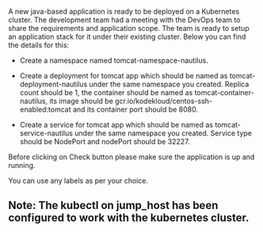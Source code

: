A new java-based application is ready to be deployed on a Kubernetes cluster. The development team had a meeting with the DevOps team to share the requirements and application scope. The team is ready to setup an application stack for it under their existing cluster. Below you can find the details for this:




- Create a namespace named tomcat-namespace-nautilus.

- Create a deployment for tomcat app which should be named as tomcat-deployment-nautilus under the same namespace you created. Replica count should be 1, the container should be named as tomcat-container-nautilus, its image should be gcr.io/kodekloud/centos-ssh-enabled:tomcat and its container port should be 8080.

- Create a service for tomcat app which should be named as tomcat-service-nautilus under the same namespace you created. Service type should be NodePort and nodePort should be 32227.

Before clicking on Check button please make sure the application is up and running.

You can use any labels as per your choice.

## Note: The kubectl on jump_host has been configured to work with the kubernetes cluster.
